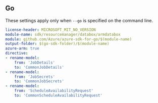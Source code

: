 ## Go

These settings apply only when `--go` is specified on the command line.

``` yaml $(go) && $(track2)
license-header: MICROSOFT_MIT_NO_VERSION
module-name: sdk/resourcemanager/databox/armdatabox
module: github.com/Azure/azure-sdk-for-go/$(module-name)
output-folder: $(go-sdk-folder)/$(module-name)
azure-arm: true
directive:
- rename-model:
    from: 'JobDetails'
    to: 'CommonJobDetails'
- rename-model:
    from: 'JobSecrets'
    to: 'CommonJobSecrets'
- rename-model:
    from: 'ScheduleAvailabilityRequest'
    to: 'CommonScheduleAvailabilityRequest'
```
